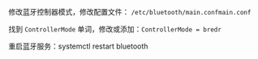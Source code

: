 修改蓝牙控制器模式，修改配置文件： `/etc/bluetooth/main.confmain.conf`

找到 `ControllerMode` 单词，修改或添加：`ControllerMode = bredr`

重启蓝牙服务：systemctl restart bluetooth